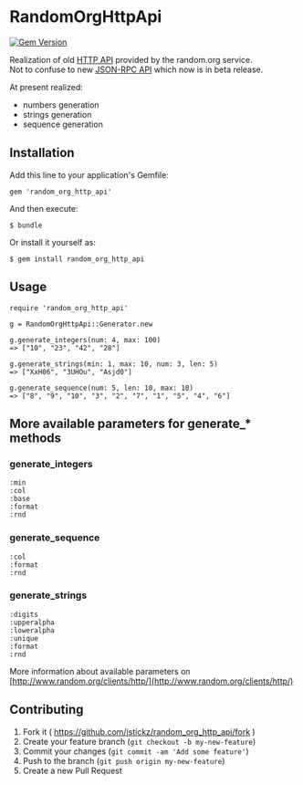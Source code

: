 # RandomOrgHttpApi
[![Gem Version](https://badge.fury.io/rb/random_org_http_api.svg)](http://badge.fury.io/rb/random_org_http_api)

Realization of old [HTTP API](http://www.random.org/clients/http/) provided by the random.org service.  
Not to confuse to new [JSON-RPC API](https://api.random.org/json-rpc/1/) which now is in beta release.

At present realized:  

* numbers generation
* strings generation
* sequence generation


## Installation

Add this line to your application's Gemfile:

    gem 'random_org_http_api'

And then execute:

    $ bundle

Or install it yourself as:

    $ gem install random_org_http_api

## Usage

    require 'random_org_http_api'
    
    g = RandomOrgHttpApi::Generator.new

    g.generate_integers(num: 4, max: 100)
    => ["10", "23", "42", "28"]

    g.generate_strings(min: 1, max: 10, num: 3, len: 5)
    => ["XxH06", "3UHOu", "Asjd0"]

    g.generate_sequence(num: 5, len: 10, max: 10)
    => ["8", "9", "10", "3", "2", "7", "1", "5", "4", "6"]

## More available parameters for generate_* methods

### generate_integers

    :min
    :col
    :base
    :format
    :rnd


### generate_sequence

    :col
    :format
    :rnd

### generate_strings

    :digits
    :upperalpha
    :loweralpha
    :unique
    :format
    :rnd

More information about available parameters on [http://www.random.org/clients/http/](http://www.random.org/clients/http/)

## Contributing

1. Fork it ( https://github.com/istickz/random_org_http_api/fork )
2. Create your feature branch (`git checkout -b my-new-feature`)
3. Commit your changes (`git commit -am 'Add some feature'`)
4. Push to the branch (`git push origin my-new-feature`)
5. Create a new Pull Request
